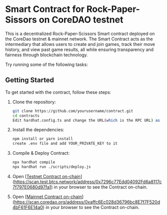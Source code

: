 # Smart Contract for Rock-Paper-Sissors on CoreDAO testnet

This is a decentralized Rock-Paper-Scissors Smart contract deployed on the CoreDao testnet & mainnet network. The Smart Contract acts as the intermediary that allows users to create and join games, track their move history, and view past game results, all while ensuring transparency and fairness through blockchain technology.

Try running some of the following tasks:

## Getting Started

To get started with the contract, follow these steps:

1. Clone the repository:
   ```bash
   git clone https://github.com/yourusername/contract.git
   cd contracts
   Edit hardhat.config.ts and change the URL(which is the RPC URL) as desired.
   ```

2. Install the dependencies:
   ```bash
   npm install or yarn install
   create .env file and add YOUR_PRIVATE_KEY to it
   ```

3. Compile & Deploy Contract:
   ```bash
   npx hardhat compile
   npx hardhat run ./scripts/deploy.js
   ```

4. Open [[Testnet Contract on-chain](https://scan.test.btcs.network/address/0x7296c77Edd04092Fd6a8117c7f797E0680d97fa1)](https://scan.test.btcs.network/address/0x7296c77Edd04092Fd6a8117c7f797E0680d97fa1) in your browser to see the Contract on-chain.

5. Open [[Mainnet Contract on-chain](https://scan.coredao.org/address/0xaffc6Ec028d36796bc8E7f7F520d4bF61F6E14a0)](https://scan.coredao.org/address/0xaffc6Ec028d36796bc8E7f7F520d4bF61F6E14a0) in your browser to see the Contract on-chain.
